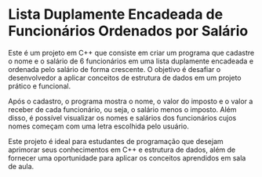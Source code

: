 # Lista Duplamente Encadeada de Funcionários Ordenados por Salário

Este é um projeto em C++ que consiste em criar um programa que cadastre o nome e o salário de 6 funcionários em uma lista duplamente encadeada e ordenada pelo salário de forma crescente. O objetivo é desafiar o desenvolvedor a aplicar conceitos de estrutura de dados em um projeto prático e funcional.

Após o cadastro, o programa mostra o nome, o valor do imposto e o valor a receber de cada funcionário, ou seja, o salário menos o imposto. Além disso, é possível visualizar os nomes e salários dos funcionários cujos nomes começam com uma letra escolhida pelo usuário.

Este projeto é ideal para estudantes de programação que desejam aprimorar seus conhecimentos em C++ e estrutura de dados, além de fornecer uma oportunidade para aplicar os conceitos aprendidos em sala de aula.